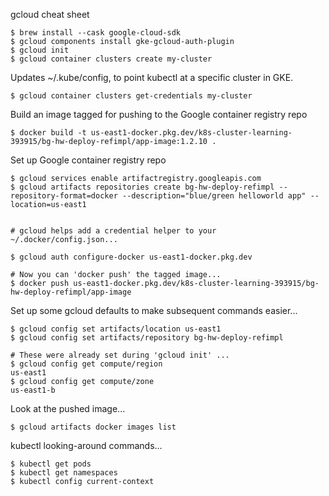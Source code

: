 gcloud cheat sheet

```
$ brew install --cask google-cloud-sdk            
$ gcloud components install gke-gcloud-auth-plugin
$ gcloud init
$ gcloud container clusters create my-cluster
```

Updates ~/.kube/config, to point kubectl at a specific cluster in GKE.
```
$ gcloud container clusters get-credentials my-cluster
```

Build an image tagged for pushing to the Google container registry repo
```
$ docker build -t us-east1-docker.pkg.dev/k8s-cluster-learning-393915/bg-hw-deploy-refimpl/app-image:1.2.10 .
```

Set up Google container registry repo
```
$ gcloud services enable artifactregistry.googleapis.com
$ gcloud artifacts repositories create bg-hw-deploy-refimpl --repository-format=docker --description="blue/green helloworld app" --location=us-east1


# gcloud helps add a credential helper to your ~/.docker/config.json...

$ gcloud auth configure-docker us-east1-docker.pkg.dev

# Now you can 'docker push' the tagged image...
$ docker push us-east1-docker.pkg.dev/k8s-cluster-learning-393915/bg-hw-deploy-refimpl/app-image

```

Set up some gcloud defaults to make subsequent commands easier...
```
$ gcloud config set artifacts/location us-east1 
$ gcloud config set artifacts/repository bg-hw-deploy-refimpl

# These were already set during 'gcloud init' ...
$ gcloud config get compute/region
us-east1
$ gcloud config get compute/zone  
us-east1-b
```

Look at the pushed image...
```
$ gcloud artifacts docker images list

```

kubectl looking-around commands...
```
$ kubectl get pods
$ kubectl get namespaces
$ kubectl config current-context
```
